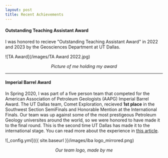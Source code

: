 ```yaml
---
layout: post
title: Recent Achievements
---
```

#### Outstanding Teaching Assistant Award
I was honored to recieve "Outstanding Teaching Assistant Award" in 2022 and 2023 by the Geosciences Department at UT Dallas. 

![TA Award](/images/TA Award 2022.jpg)
*<center>Picture of me holding my award</center>*

----

#### Imperial Barrel Award
In Spring 2020, I was part of a five person team that competed for the American Association of Petroleum Geologists (AAPG) Imperial Barrel Award. The UT Dallas team, Comet Exploration, recieved **1st place** in the Southwest Section SemiFinals and Honorable Mention at the International Finals. Our team was up against some of the most prestigeous Petroleum Geology universites around the world, so we were honored to have made it to the final round. This is the second time UT Dallas has made it to the international stage. You can read more about the experience in [this article](https://www.utdallas.edu/news/students-teaching/imperial-barrel-2020/).

![_config.yml]({{ site.baseurl }}/images/iba logo_mirrored.png)
*<center>Our team logo, made by me</center>*

